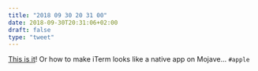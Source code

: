 ```yaml
---
title: "2018 09 30 20 31 00"
date: 2018-09-30T20:31:06+02:00
draft: false
type: "tweet"
---
```

[This is it](https://www.felixjung.io/posts/pretty-iterm2-with-a-modern-titlebar/)! Or how to make iTerm looks like a native app on Mojave...  `#apple`
